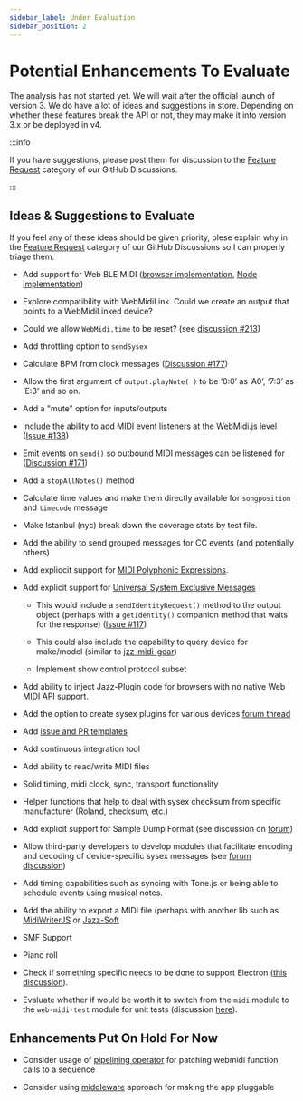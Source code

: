 ```yaml
---
sidebar_label: Under Evaluation
sidebar_position: 2
---
```


# Potential Enhancements To Evaluate

The analysis has not started yet. We will wait after the official launch of version 3. We do have a
lot of ideas and suggestions in store. Depending on whether these features break the API or not, 
they may make it into version 3.x or be deployed in v4.

:::info

If you have suggestions, please post them for discussion to the
[Feature Request](https://github.com/djipco/webmidi/discussions/categories/feature-requests)
category of our GitHub Discussions.

:::

## Ideas & Suggestions to Evaluate

If you feel any of these ideas should be given priority, plese explain why in the 
[Feature Request](https://github.com/djipco/webmidi/discussions/categories/feature-requests)
category of our GitHub Discussions so I can properly triage them.

* Add support for Web BLE MIDI ([browser implementation](https://github.com/skratchdot/ble-midi),
[Node implementation](https://github.com/natcl/ble-midi))

* Explore compatibility with WebMidiLink. Could we create an output that points to a WebMidiLinked
device?

* Could we allow `WebMidi.time` to be reset? (see 
[discussion #213](https://github.com/djipco/webmidi/discussions/213))

* Add throttling option to `sendSysex`

* Calculate BPM from clock messages 
([Discussion #177](https://github.com/djipco/webmidi/discussions/177))

* Allow the first argument of `output.playNote( )` to be ‘0:0’ as ‘A0’, ‘7:3’ as ‘E:3’ and so on.

* Add a "mute" option for inputs/outputs

* Include the ability to add MIDI event listeners at the WebMidi.js level 
([Issue #138](https://github.com/djipco/webmidi/issues/138))

* Emit events on `send()` so outbound MIDI messages can be listened for 
([Discussion #171](https://github.com/djipco/webmidi/discussions/171))

* Add a `stopAllNotes()` method

* Calculate time values and make them directly available for `songposition` and `timecode` message

* Make Istanbul (nyc) break down the coverage stats by test file.

* Add the ability to send grouped messages for CC events (and potentially others)

* Add expliocit support for 
[MIDI Polyphonic Expressions](https://www.midi.org/midi-articles/midi-polyphonic-expression-mpe).

* Add explicit support for 
[Universal System Exclusive Messages](https://www.midi.org/specifications-old/item/table-4-universal-system-exclusive-messages)

  * This would include a `sendIdentityRequest()` method to the output object (perhaps with a 
  `getIdentity()` companion method that waits for the response) ([Issue #117](https://github.com/djipco/webmidi/issues/117))

  * This could also include the capability to query device for make/model (similar to 
  [jzz-midi-gear](https://www.npmjs.com/package/jzz-midi-gear))

  * Implement show control protocol subset

* Add ability to inject Jazz-Plugin code for browsers with no native Web MIDI API support.

* Add the option to create sysex plugins for various devices 
[forum thread](https://webmidijs.org/forum/discussion/comment/97#Comment_97)

* Add
[issue and PR templates](https://help.github.com/en/github/building-a-strong-community/about-issue-and-pull-request-templates)

* Add continuous integration tool

* Add ability to read/write MIDI files

* Solid timing, midi clock, sync, transport functionality

* Helper functions that help to deal with sysex checksum from specific manufacturer (Roland, 
checksum, etc.)

* Add explicit support for Sample Dump Format (see discussion on 
[forum](https://webmidijs.org/forum/discussion/30/has-there-been-any-work-on-sample-dump-standard))

* Allow third-party developers to develop modules that facilitate encoding and decoding of
device-specific sysex messages (see [forum discussion](https://webmidijs.org/forum/discussion/37/))

* Add timing capabilities such as syncing with Tone.js or being able to schedule events using
musical notes.

* Add the ability to export a MIDI file (perhaps with another lib such as 
[MidiWriterJS](https://www.npmjs.com/package/midi-writer-js) or 
[Jazz-Soft](https://jazz-soft.net/demo/WriteMidiFile.html)

* SMF Support

* Piano roll

* Check if something specific needs to be done to support Electron 
([this discussion](https://www.electronjs.org/docs/api/session#sessetpermissionrequesthandlerhandler)).

* Evaluate whether if would be worth it to switch from the `midi` module to the `web-midi-test` 
module for unit tests (discussion [here](https://github.com/djipco/webmidi/discussions/223)).

## Enhancements Put On Hold For Now

* Consider usage of 
[pipelining operator](https://github.com/tc39/proposal-pipeline-operator/blob/master/README.md#introduction) 
for patching webmidi function calls to a sequence
 
* Consider using [middleware](https://github.com/unbug/js-middleware) approach for making the app 
pluggable

